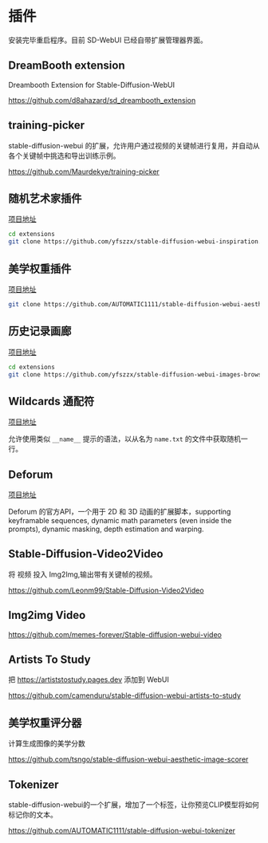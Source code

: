 # 插件

安装完毕重启程序。目前 SD-WebUI 已经自带扩展管理器界面。

## DreamBooth extension

Dreambooth Extension for Stable-Diffusion-WebUI

https://github.com/d8ahazard/sd_dreambooth_extension

## training-picker

stable-diffusion-webui 的扩展，允许用户通过视频的关键帧进行复用，并自动从各个关键帧中挑选和导出训练示例。 

https://github.com/Maurdekye/training-picker

## 随机艺术家插件

[项目地址](https://github.com/yfszzx/stable-diffusion-webui-inspiration)

```bash
cd extensions
git clone https://github.com/yfszzx/stable-diffusion-webui-inspiration.git extensions/stable-diffusion-webui-inspiration
```

## 美学权重插件

[项目地址](https://github.com/AUTOMATIC1111/stable-diffusion-webui-aesthetic-gradients)

```bash
git clone https://github.com/AUTOMATIC1111/stable-diffusion-webui-aesthetic-gradients.git extensions/aesthetic-gradients
```

## 历史记录画廊

[项目地址](https://github.com/yfszzx/stable-diffusion-webui-images-browser)

```bash
cd extensions
git clone https://github.com/yfszzx/stable-diffusion-webui-images-browser.git extensions/stable-diffusion-webui-images-browser
```

## Wildcards 通配符

[项目地址](https://github.com/AUTOMATIC1111/stable-diffusion-webui-wildcards)

允许使用类似 `__name__` 提示的语法，以从名为 `name.txt` 的文件中获取随机一行。 

## Deforum

[项目地址](https://github.com/deforum-art/deforum-for-automatic1111-webui)

Deforum 的官方API，一个用于 2D 和 3D 动画的扩展脚本，supporting keyframable sequences, dynamic math parameters (even inside the prompts), dynamic masking, depth estimation and warping.

## Stable-Diffusion-Video2Video

将 视频 投入 Img2Img,输出带有关键帧的视频。

https://github.com/Leonm99/Stable-Diffusion-Video2Video

## Img2img Video

https://github.com/memes-forever/Stable-diffusion-webui-video

## Artists To Study

把 https://artiststostudy.pages.dev 添加到 WebUI

https://github.com/camenduru/stable-diffusion-webui-artists-to-study

## 美学权重评分器

计算生成图像的美学分数

https://github.com/tsngo/stable-diffusion-webui-aesthetic-image-scorer

## Tokenizer

stable-diffusion-webui的一个扩展，增加了一个标签，让你预览CLIP模型将如何标记你的文本。

https://github.com/AUTOMATIC1111/stable-diffusion-webui-tokenizer
